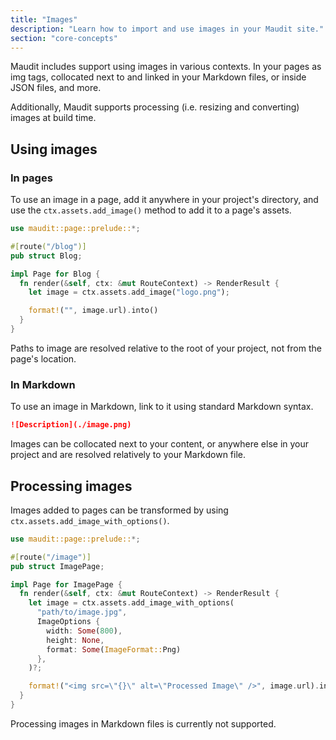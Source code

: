 ```yaml
---
title: "Images"
description: "Learn how to import and use images in your Maudit site."
section: "core-concepts"
---
```


Maudit includes support using images in various contexts. In your pages as img tags, collocated next to and linked in your Markdown files, or inside JSON files, and more.

Additionally, Maudit supports processing (i.e. resizing and converting) images at build time.

## Using images

### In pages

To use an image in a page, add it anywhere in your project's directory, and use the `ctx.assets.add_image()` method to add it to a page's assets.

```rs
use maudit::page::prelude::*;

#[route("/blog")]
pub struct Blog;

impl Page for Blog {
  fn render(&self, ctx: &mut RouteContext) -> RenderResult {
    let image = ctx.assets.add_image("logo.png");

    format!("", image.url).into()
  }
}
```

Paths to image are resolved relative to the root of your project, not from the page's location.

### In Markdown

To use an image in Markdown, link to it using standard Markdown syntax.

```markdown
![Description](./image.png)
```

Images can be collocated next to your content, or anywhere else in your project and are resolved relatively to your Markdown file.

## Processing images

Images added to pages can be transformed by using `ctx.assets.add_image_with_options()`.

```rs
use maudit::page::prelude::*;

#[route("/image")]
pub struct ImagePage;

impl Page for ImagePage {
  fn render(&self, ctx: &mut RouteContext) -> RenderResult {
    let image = ctx.assets.add_image_with_options(
      "path/to/image.jpg",
      ImageOptions {
        width: Some(800),
        height: None,
        format: Some(ImageFormat::Png)
      },
    )?;

    format!("<img src=\"{}\" alt=\"Processed Image\" />", image.url).into()
  }
}
```

Processing images in Markdown files is currently not supported.
